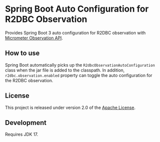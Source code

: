 # Spring Boot Auto Configuration for R2DBC Observation

Provides Spring Boot 3 auto configuration for R2DBC observation with [Micrometer Observation API](https://micrometer.io/docs/observation).

## How to use

Spring Boot automatically picks up the `R2dbcObservationAutoConfiguration` class when the jar file is added to the classpath.
In addition, `r2dbc.observation.enabled` property can toggle the auto configuration for the R2DBC observation.

## License
This project is released under version 2.0 of the [Apache License][l].


## Development

Requires JDK 17.

[l]: https://www.apache.org/licenses/LICENSE-2.0
